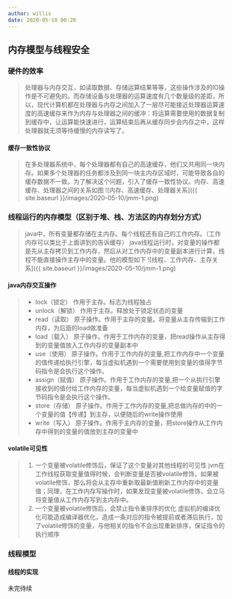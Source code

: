 ```yaml
---
author: willis
date: 2020-05-10 00:20
---
```

## 内存模型与线程安全

### 硬件的效率
>处理器与内存交互，如读取数据、存储运算结果等等，这些操作涉及的IO操作是不可避免的。而存储设备与处理器的运算速度有几个数量级的差距，所以，现代计算机都在处理器与内存之间加入了一层尽可能接近处理器运算速度的高速缓存来作为内存与处理器之间的缓冲：将运算需要使用的数据复制到缓存中，让运算能快速进行，运算结束后再从缓存同步会内存之中，这样处理器就无须等待缓慢的内存读写了。

#### 缓存一致性协议
>在多处理器系统中，每个处理器都有自己的高速缓存，他们又共用同一块内存。如果多个处理器的任务都涉及到同一块主内存区域时，可能导致各自的缓存数据不一致。为了解决这个问题，引入了缓存一致性协议。内存、高速缓存、处理器之间的关系如图
![内存、高速缓存、处理器关系]({{ site.baseurl }}/images/2020-05-10/jmm-1.png)

### 线程运行的内存模型（区别于堆、栈、方法区的内存划分方式）
>java中，所有变量都存储在主内存。每个线程还有自己的工作内存。（工作内存可以类比于上面讲到的告诉缓存）
>java线程运行时，对变量的操作都是先从主存拷贝到工作内存，然后从对工作内存中的变量副本进行计算，线程不能直接操作主存中的变量。他的模型如下
![线程、工作内存、主存关系]({{ site.baseurl }}/images/2020-05-10/jmm-1.png)

#### java内存交互操作
>- lock（锁定）
>作用于主存。标志为线程独占
>- unlock（解锁）
>作用于主存。释放处于锁定状态的变量
>- read（读取）
>原子操作。作用于主存的变量。将变量从主存传输到工作内存，为后面的load做准备
>- load（载入）
>原子操作。作用于工作内存的变量，把read操作从主存得到的变量值放入工作内存的变量副本中
>- use（使用）
>原子操作。作用于工作内存的变量,把工作内存中一个变量的值传递给执行引擎，每当虚拟机遇到一个需要使用到变量的值得字节码指令是会执行这个操作。
>- assign（赋值）
>原子操作。作用于工作内存的变量,把一个从执行引擎接收到的值付给工作内存的变量，每当虚拟机遇到一个给变量赋值的字节码指令是会执行这个操作。
>- store（存储）
>原子操作。作用于工作内存的变量,把总做内存的中的一个变量的值【传递】到主存，以便随后的write操作使用
>- write（写入）
>原子操作。作用于主内存的变量，把store操作从工作内存中得到的变量的值放到主存的变量中

#### volatile可见性
>1. 一个变量被volatile修饰后，保证了这个变量对其他线程的可见性
>jvm在工作线程获取变量值得时候，会判断变量是否被volatile修饰，如果被volatile修饰，那么将会从主存中重新取最新值刷新工作内存中的变量值；同理，在工作内存写操作时，如果发现变量被volatile修饰，会立马将变量值从工作内存写到主内存中。
>2. 一个变量被volatile修饰后，会禁止指令重排序的优化
>虚拟机的编译优化可能造成编译器优化，造成一条对应的指令被提前或者滞后执行，加了volatile修饰的变量，与他相关的指令不会出现重新排序，保证指令的执行顺序

### 线程模型
#### 线程的实现
未完待续